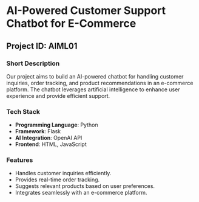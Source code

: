 # AI-Powered Customer Support Chatbot for E-Commerce

## Project ID: AIML01

### Short Description
Our project aims to build an AI-powered chatbot for handling customer inquiries, order tracking, and product recommendations in an e-commerce platform. The chatbot leverages artificial intelligence to enhance user experience and provide efficient support.

### Tech Stack
- **Programming Language**: Python
- **Framework**: Flask
- **AI Integration**: OpenAI API
- **Frontend**: HTML, JavaScript

### Features
- Handles customer inquiries efficiently.
- Provides real-time order tracking.
- Suggests relevant products based on user preferences.
- Integrates seamlessly with an e-commerce platform.
